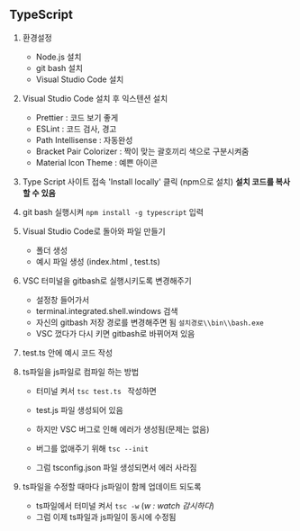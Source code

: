 <h2>TypeScript</h2>

1. 환경설정

   * Node.js 설치
   * git bash 설치
   * Visual Studio Code 설치
     

2. Visual Studio Code 설치 후 익스텐션 설치

   - Prettier : 코드 보기 좋게 
   - ESLint : 코드 검사, 경고
   - Path Intellisense : 자동완성
   - Bracket Pair Colorizer : 짝이 맞는 괄호끼리 색으로 구분시켜줌
   - Material Icon Theme : 예쁜 아이콘
     

3. Type Script 사이트 접속 'Install locally' 클릭 (npm으로 설치)
   **설치 코드를 복사할 수 있음**

4. git bash 실행시켜 `npm install -g typescript` 입력
   

5. Visual Studio Code로 돌아와 파일 만들기

   - 폴더 생성
   - 예시 파일 생성 (index.html , test.ts)
     

6. VSC 터미널을 gitbash로 실행시키도록 변경해주기

   - 설정창 들어가서
   - terminal.integrated.shell.windows 검색
   - 자신의 gitbash 저장 경로를 변경해주면 됨 `설치경로\\bin\\bash.exe`
   - VSC 껐다가 다시 키면 gitbash로 바뀌어져 있음
     

7. test.ts 안에 예시 코드 작성
   

8. ts파일을 js파일로 컴파일 하는 방법

   - 터미널 켜서 `tsc test.ts ` 작성하면

   - test.js 파일 생성되어 있음

   - 하지만 VSC 버그로 인해 에러가 생성됨(문제는 없음)

   - 버그를 없애주기 위해 `tsc --init`

   - 그럼 tsconfig.json 파일 생성되면서 에러 사라짐

     

9. ts파일을 수정할 때마다 js파일이 함께 업데이트 되도록 

   - ts파일에서 터미널 켜서 `tsc -w`  (*w  : watch 감시하다*)
   - 그럼 이제 ts파일과  js파일이 동시에 수정됨

